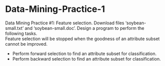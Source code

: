 # Data-Mining-Practice-1
Data Mining Practice #1: Feature selection.
Download files ‘soybean-small.txt’ and ‘soybean-small.doc’. 
Design a program to perform the following tasks.  
Feature selection will be stopped when the goodness of an attribute subset cannot be improved.

* Perform forward selection to find an attribute subset for classification.
* Perform backward selection to find an attribute subset for classification.
